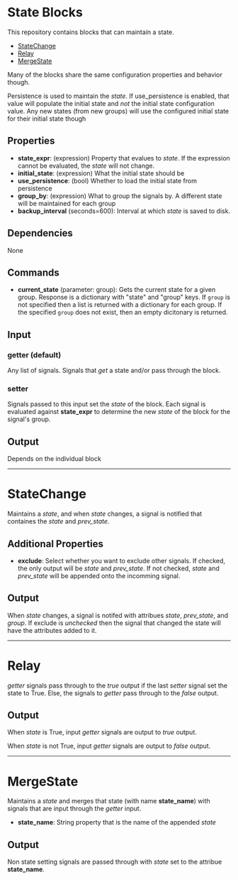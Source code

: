 State Blocks
============

This repository contains blocks that can maintain a state.
 * [StateChange](#statechange)
 * [Relay](#relay)
 * [MergeState](#mergestate)


Many of the blocks share the same configuration properties and behavior though.

Persistence is used to maintain the *state*. If use_persistence is enabled, that value will populate the initial state and _not_ the initial state configuration value. Any new states (from new groups) will use the configured initial state for their initial state though

Properties
---------

-   **state_expr**: (expression) Property that evalues to *state*. If the expression cannot be evaluated, the *state* will not change.
-   **initial_state**: (expression) What the initial state should be
-   **use_persistence**: (bool) Whether to load the initial state from persistence
-   **group_by**: (expression) What to group the signals by. A different state will be maintained for each group
-   **backup_interval** (seconds=600): Interval at which *state* is saved to disk.

Dependencies
------------
None

Commands
--------
-   **current_state** (parameter: group): Gets the current state for a given group. Response is a dictionary with "state" and "group" keys. If `group` is not specified then a list is returned with a dictionary for each group. If the specified `group` does not exist, then an empty dicitonary is returned.

Input
-----

### getter (default)

Any list of signals. Signals that _get_ a state and/or pass through the block.

### setter

Signals passed to this input set the *state* of the block. Each signal is evaluated against **state_expr** to determine the new *state* of the block for the signal's group.

Output
------
Depends on the individual block

------------------------------------------------------------------------------

StateChange
============

Maintains a *state*, and when *state* changes, a signal is notified that containes the *state* and *prev_state*.


Additional Properties
---------------------

-   **exclude**: Select whether you want to exclude other signals. If checked, the only output will be *state* and *prev_state*. If not checked, *state* and *prev_state* will be appended onto the incomming signal.


Output
------
When *state* changes, a signal is notifed with attribues *state*, *prev_state*, and *group*. If exclude is _unchecked_ then the signal that changed the state will have the attributes added to it.

------------------------------------------------------------------------------


Relay
=====

*getter* signals pass through to the *true* output if the last *setter* signal set the state to True. Else, the signals to *getter* pass through to the *false* output.

Output
------
When *state* is True, input *getter* signals are output to *true* output.

When *state* is not True, input *getter* signals are output to *false* output.

------------------------------------------------------------------------------

MergeState
==========

Maintains a *state* and merges that state (with name **state_name**) with signals that are input through the *getter* input.

-   **state_name**: String property that is the name of the appended *state*

Output
------
Non state setting signals are passed through with *state* set to the attribue **state_name**.
